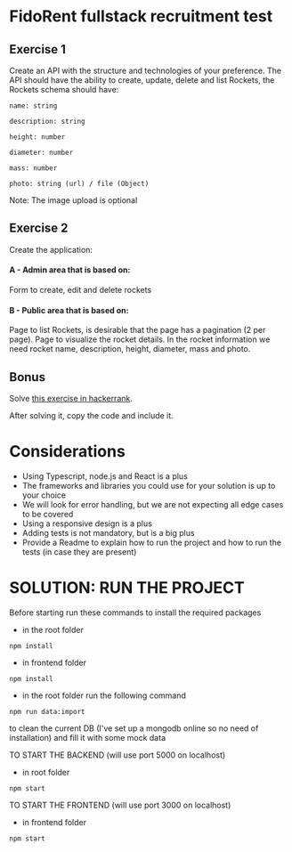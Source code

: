 # FidoRent fullstack recruitment test

## Exercise 1
Create an API with the structure and technologies of your preference. The API should have the ability to create, update, delete and list Rockets, the Rockets schema should have:

```
name: string

description: string

height: number

diameter: number

mass: number

photo: string (url) / file (Object)
```

Note: The image upload is optional

## Exercise 2
Create the application:

#### A - Admin area that is based on:
Form to create, edit and delete rockets

#### B - Public area that is based on:
Page to list Rockets, is desirable that the page has a pagination (2 per page).
Page to visualize the rocket details.
In the rocket information we need rocket name, description, height, diameter, mass and photo.

## Bonus
Solve [this exercise in hackerrank](https://www.hackerrank.com/challenges/three-month-preparation-kit-tree-preorder-traversal/problem?isFullScreen=true&h_l=interview&playlist_slugs%5B%5D=preparation-kits&playlist_slugs%5B%5D=three-month-preparation-kit&playlist_slugs%5B%5D=three-month-week-eleven).

After solving it, copy the code and include it.


# Considerations
- Using Typescript, node.js and React is a plus
- The frameworks and libraries you could use for your solution is up to your choice
- We will look for error handling, but we are not expecting all edge cases to be covered
- Using a responsive design is a plus
- Adding tests is not mandatory, but is a big plus
- Provide a Readme to explain how to run the project and how to run the tests (in case they are present)

# SOLUTION: RUN THE PROJECT

Before starting run these commands to install the required packages

- in the root folder 
```
npm install
```

- in frontend folder 
```
npm install
```

- in the root folder  run the following command
```
npm run data:import
```
to clean the current DB (I've set up a mongodb online so no need of installation)
and fill it with some mock data 

TO START THE BACKEND (will use port 5000 on localhost)
- in root folder
```
npm start
```

TO START THE FRONTEND (will use port 3000 on localhost)
- in frontend folder
```
npm start
```

